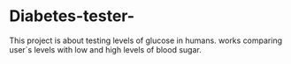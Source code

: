 # Diabetes-tester-
This project is about testing levels of glucose in humans. works comparing user´s levels with low and high levels of blood sugar.
